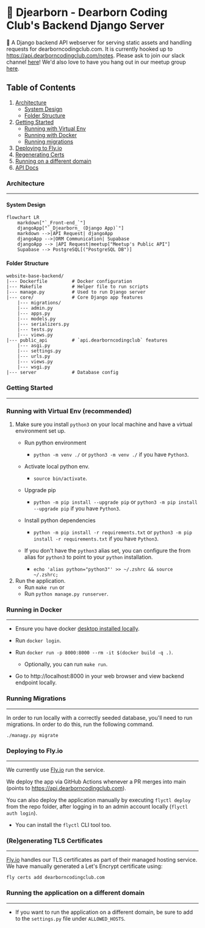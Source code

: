 # 🐍 Djearborn - Dearborn Coding Club's Backend Django Server
🐍 A Django backend API webserver for serving static assets and handling requests for dearborncodingclub.com. It is currently hooked up to https://api.dearborncodingclub.com/notes. Please ask to join our slack channel [here](https://dearborncodingclub.slack.com)! We'd also love to have you hang out in our meetup group [here](https://www.meetup.com/dearborn-coding-club).

## Table of Contents
1. [Architecture](#architecture)
    * [System Design](#system-design)
    * [Folder Structure](#folder-structure)
2. [Getting Started](#getting-started)
    * [Running with Virtual Env](#running-with-virtual-env-recommended)
    * [Running with Docker](#running-in-docker)
    * [Running migrations](#running-migrations)
3. [Deploying to Fly.io](#deploying-to-flyio)
4. [Regenerating Certs](#regenerating-tls-certificates)
5. [Running on a different domain](#running-the-application-on-a-different-domain)
6. [API Docs](./docs/APIs.md)

### Architecture
---

#### System Design
```mermaid
flowchart LR
    markdown["`_Front-end_`"]
    djangoApp["`_Djearborn_ (Django App)`"]
    markdown -->|API Request| djangoApp
    djangoApp -->|ORM Communication| Supabase
    djangoApp --> |API Request|meetup["Meetup's Public API"]
    Supabase --> PostgreSQL[("PostgreSQL DB")]
```

#### Folder Structure

```
website-base-backend/
|--- Dockerfile         # Docker configuration
|--- Makefile           # Helper file to run scripts
|--- manage.py          # Used to run Django server
|--- core/              # Core Django app features
    |--- migrations/
    |--- admin.py
    |--- apps.py
    |--- models.py
    |--- serializers.py
    |--- tests.py
    |--- views.py
|--- public_api         # `api.dearborncodingclub` features
    |--- asgi.py
    |--- settings.py
    |--- urls.py
    |--- views.py
    |--- wsgi.py
|--- server             # Database config
```

### Getting Started
--- 
### Running with Virtual Env (recommended)
1. Make sure you install `python3` on your local machine and  have a virtual environment set up.
    - Run python environment
        - `python -m venv ./` or `python3 -m venv ./` if you have `Python3`.
    - Activate local python env.
        - `source bin/activate`.
    - Upgrade pip
        - `python -m pip install --upgrade pip` or `python3 -m pip install --upgrade pip` if you have `Python3`.
    - Install python dependencies
        - `python -m pip install -r requirements.txt` or `python3 -m pip install -r requirements.txt` if you have `Python3`.
    
    - If you don't have the `python3` alias set, you can configure the from alias for `python3` to point to your `python` installation.
        - `echo 'alias python="python3"' >> ~/.zshrc && source ~/.zshrc;`
2. Run the application.
    - Run `make run` or
    - Run `python manage.py runserver`.

### Running in Docker
---
- Ensure you have docker [desktop installed locally](https://www.docker.com/products/docker-desktop/).
- Run `docker login`.
- Run `docker run -p 8000:8000 --rm -it $(docker build -q .)`.
    - Optionally, you can run `make run`.

- Go to http://localhost:8000 in your web browser and view backend endpoint locally.

### Running Migrations
---
In order to run locally with a correctly seeded database, you'll need to run migrations. In order to do this, run the following command.

`./managy.py migrate`

### Deploying to Fly.io
---
We currently use [Fly.io](https://fly.io) run the service.

We deploy the app via GitHub Actions whenever a PR merges into main (points to https://api.dearborncodingclub.com).
 
You can also deploy the application manually by executing `flyctl deploy` from the repo folder, after logging in to an admin account locally (`flyctl auth login`).
- You can install the `flyctl` CLI tool too.

### (Re)generating TLS Certificates
---
[Fly.io](https://fly.io) handles our TLS certificates as part of their managed hosting service. We have manually generated a Let's Encrypt certificate using:

`fly certs add dearborncodingclub.com`

### Running the application on a different domain
---
- If you want to run the application on a different domain, be sure to add to the `settings.py` file under `ALLOWED_HOSTS`.